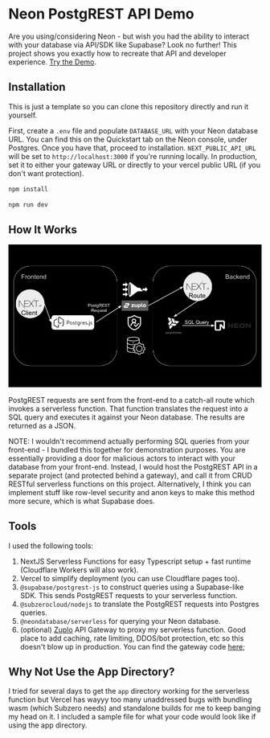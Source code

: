 # Neon PostgREST API Demo

Are you using/considering Neon - but wish you had the ability to interact with your database via API/SDK like Supabase? Look no further! This project shows you exactly how to recreate that API and developer experience. [Try the Demo](https://neon-postgrest.zuplopreview.net/).

## Installation

This is just a template so you can clone this repository directly and run it yourself.

First, create a `.env` file and populate `DATABASE_URL` with your Neon database URL. You can find this on the Quickstart tab on the Neon console, under Postgres. Once you have that, proceed to installation. `NEXT_PUBLIC_API_URL` will be set to `http://localhost:3000` if you're running locally. In production, set it to either your gateway URL or directly to your vercel public URL (if you don't want protection).

```bash
npm install
```

```bash
npm run dev
```

## How It Works

![img](./public/diagram.png)

PostgREST requests are sent from the front-end to a catch-all route which invokes a serverless function. That function translates the request into a SQL query and executes it against your Neon database. The results are returned as a JSON.

NOTE: I wouldn't recommend actually performing SQL queries from your front-end - I bundled this together for demonstration purposes. You are essentially providing a door for malicious actors to interact with your database from your front-end. Instead, I would host the PostgREST API in a separate project (and protected behind a gateway), and call it from CRUD RESTful serverless functions on this project. Alternatively, I think you can implement stuff like row-level security and anon keys to make this method more secure, which is what Supabase does.

## Tools

I used the following tools:

1. NextJS Serverless Functions for easy Typescript setup + fast runtime (Cloudflare Workers will also work).
2. Vercel to simplify deployment (you can use Cloudflare pages too).
3. `@supabase/postgrest-js` to construct queries using a Supabase-like SDK. This sends PostgREST requests to your serverless function.
4. `@subzerocloud/nodejs` to translate the PostgREST requests into Postgres queries.
5. `@neondatabase/serverless` for querying your Neon database.
6. (optional) [Zuplo](https://zuplo.com) API Gateway to proxy my serverless function. Good place to add caching, rate limiting, DDOS/bot protection, etc so this doesn't blow up in production. You can find the gateway code [here](https://github.com/zuplo-samples/neon-postgrest-proxy);

## Why Not Use the App Directory?

I tried for several days to get the `app` directory working for the serverless function but Vercel has wayyy too many unaddressed bugs with bundling wasm (which Subzero needs) and standalone builds for me to keep banging my head on it. I included a sample file for what your code would look like if using the app directory.
